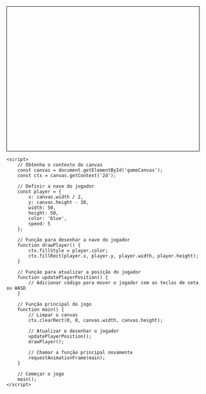 <!DOCTYPE html>
<html lang="en">
<head>
    <meta charset="UTF-8">
    <meta name="viewport" content="width=device-width, initial-scale=1.0">
    <title>Jogo de Tiro</title>
    <style>
        canvas {
            border: 1px solid black;
            display: block;
            margin: 0 auto;
        }
    </style>
</head>
<body>
    <canvas id="gameCanvas" width="800" height="600"></canvas>

    <script>
        // Obtenha o contexto do canvas
        const canvas = document.getElementById('gameCanvas');
        const ctx = canvas.getContext('2d');

        // Definir a nave do jogador
        const player = {
            x: canvas.width / 2,
            y: canvas.height - 30,
            width: 50,
            height: 50,
            color: 'blue',
            speed: 5
        };

        // Função para desenhar a nave do jogador
        function drawPlayer() {
            ctx.fillStyle = player.color;
            ctx.fillRect(player.x, player.y, player.width, player.height);
        }

        // Função para atualizar a posição do jogador
        function updatePlayerPosition() {
            // Adicionar código para mover o jogador com as teclas de seta ou WASD
        }

        // Função principal do jogo
        function main() {
            // Limpar o canvas
            ctx.clearRect(0, 0, canvas.width, canvas.height);

            // Atualizar e desenhar o jogador
            updatePlayerPosition();
            drawPlayer();

            // Chamar a função principal novamente
            requestAnimationFrame(main);
        }

        // Começar o jogo
        main();
    </script>
</body>
</html>
